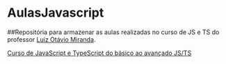 # AulasJavascript

##Repositória para armazenar as aulas realizadas no curso de JS e TS do professor [Luiz Otávio Miranda](https://www.udemy.com/user/luiz-otavio-miranda/).

[Curso de JavaScript e TypeScript do básico ao avançado JS/TS](https://www.udemy.com/course/curso-de-javascript-moderno-do-basico-ao-avancado/)
